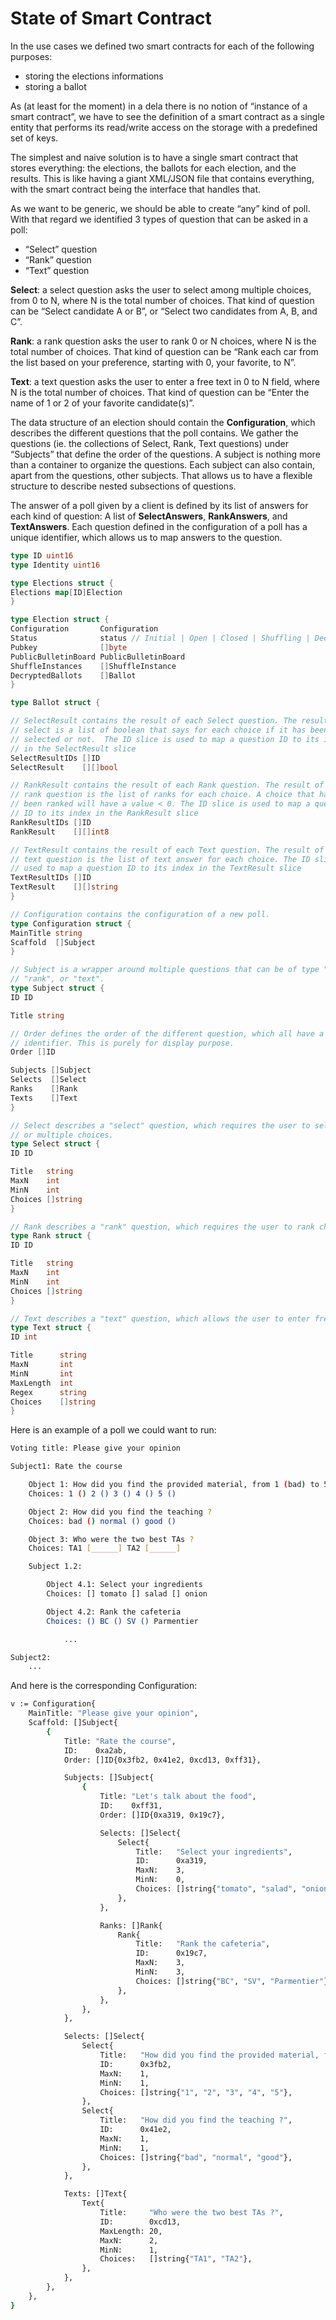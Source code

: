 # State of Smart Contract

In the use cases we defined two smart contracts for each of the following purposes:

- storing the elections informations
- storing a ballot

As (at least for the moment) in a dela there is no notion of “instance of a smart contract”, we have
to see the definition of a smart contract as a single entity that performs its read/write access on
the storage with a predefined set of keys.

The simplest and naive solution is to have a single smart contract that stores everything: the
elections, the ballots for each election, and the results. This is like having a giant XML/JSON file
that contains everything, with the smart contract being the interface that handles that.

As we want to be generic, we should be able to create “any” kind of poll. With that regard we
identified 3 types of question that can be asked in a poll:

- “Select” question
- “Rank” question
- “Text” question

**Select**: a select question asks the user to select among multiple choices, from 0 to N, where N
is the total number of choices. That kind of question can be “Select candidate A or B”, or “Select
two candidates from A, B, and C”.

**Rank**: a rank question asks the user to rank 0 or N choices, where N is the total number of
choices. That kind of question can be “Rank each car from the list based on your preference,
starting with 0, your favorite, to N”.

**Text**: a text question asks the user to enter a free text in 0 to N field, where N is the total
number of choices. That kind of question can be “Enter the name of 1 or 2 of your favorite
candidate(s)”.

The data structure of an election should contain the **Configuration**, which describes the
different questions that the poll contains. We gather the questions (ie. the collections of Select,
Rank, Text questions) under “Subjects” that define the order of the questions. A subject is nothing
more than a container to organize the questions. Each subject can also contain, apart from the
questions, other subjects. That allows us to have a flexible structure to describe nested
subsections of questions.

The answer of a poll given by a client is defined by its list of answers for each kind of question:
A list of **SelectAnswers**, **RankAnswers**, and
**TextAnswers**. Each question defined in the configuration of a poll has a unique identifier, which
allows us to map answers to the question.

```go
type ID uint16
type Identity uint16

type Elections struct {
Elections map[ID]Election
}

type Election struct {
Configuration       Configuration
Status              status // Initial | Open | Closed | Shuffling | Decrypting | ..
Pubkey              []byte
PublicBulletinBoard PublicBulletinBoard
ShuffleInstances    []ShuffleInstance
DecryptedBallots    []Ballot
}

type Ballot struct {

// SelectResult contains the result of each Select question. The result of a
// select is a list of boolean that says for each choice if it has been
// selected or not.  The ID slice is used to map a question ID to its index
// in the SelectResult slice
SelectResultIDs []ID
SelectResult    [][]bool

// RankResult contains the result of each Rank question. The result of a
// rank question is the list of ranks for each choice. A choice that hasn't
// been ranked will have a value < 0. The ID slice is used to map a question
// ID to its index in the RankResult slice
RankResultIDs []ID
RankResult    [][]int8

// TextResult contains the result of each Text question. The result of a
// text question is the list of text answer for each choice. The ID slice is
// used to map a question ID to its index in the TextResult slice
TextResultIDs []ID
TextResult    [][]string
}

// Configuration contains the configuration of a new poll.
type Configuration struct {
MainTitle string
Scaffold  []Subject
}

// Subject is a wrapper around multiple questions that can be of type "select",
// "rank", or "text".
type Subject struct {
ID ID

Title string

// Order defines the order of the different question, which all have a uniq
// identifier. This is purely for display purpose.
Order []ID

Subjects []Subject
Selects  []Select
Ranks    []Rank
Texts    []Text
}

// Select describes a "select" question, which requires the user to select one
// or multiple choices.
type Select struct {
ID ID

Title   string
MaxN    int
MinN    int
Choices []string
}

// Rank describes a "rank" question, which requires the user to rank choices.
type Rank struct {
ID ID

Title   string
MaxN    int
MinN    int
Choices []string
}

// Text describes a "text" question, which allows the user to enter free text.
type Text struct {
ID int

Title      string
MaxN       int
MinN       int
MaxLength  int
Regex      string
Choices    []string
}
```

Here is an example of a poll we could want to run:

```bash
Voting title: Please give your opinion

Subject1: Rate the course

	Object 1: How did you find the provided material, from 1 (bad) to 5 (excellent) ?
	Choices: 1 () 2 () 3 () 4 () 5 ()

	Object 2: How did you find the teaching ?
	Choices: bad () normal () good ()

	Object 3: Who were the two best TAs ?
	Choices: TA1 [______] TA2 [______]

 	Subject 1.2:

		Object 4.1: Select your ingredients
		Choices: [] tomato [] salad [] onion

		Object 4.2: Rank the cafeteria
		Choices: () BC () SV () Parmentier

			...

Subject2:
	...
```

And here is the corresponding Configuration:

```bash
v := Configuration{
	MainTitle: "Please give your opinion",
	Scaffold: []Subject{
		{
			Title: "Rate the course",
			ID:    0xa2ab,
			Order: []ID{0x3fb2, 0x41e2, 0xcd13, 0xff31},

			Subjects: []Subject{
				{
					Title: "Let's talk about the food",
					ID:    0xff31,
					Order: []ID{0xa319, 0x19c7},

					Selects: []Select{
						Select{
							Title:   "Select your ingredients",
							ID:      0xa319,
							MaxN:    3,
							MinN:    0,
							Choices: []string{"tomato", "salad", "onion"},
						},
					},

					Ranks: []Rank{
						Rank{
							Title:   "Rank the cafeteria",
							ID:      0x19c7,
							MaxN:    3,
							MinN:    3,
							Choices: []string{"BC", "SV", "Parmentier"},
						},
					},
				},
			},

			Selects: []Select{
				Select{
					Title:   "How did you find the provided material, from 1 (bad) to 5 (excellent) ?",
					ID:      0x3fb2,
					MaxN:    1,
					MinN:    1,
					Choices: []string{"1", "2", "3", "4", "5"},
				},
				Select{
					Title:   "How did you find the teaching ?",
					ID:      0x41e2,
					MaxN:    1,
					MinN:    1,
					Choices: []string{"bad", "normal", "good"},
				},
			},

			Texts: []Text{
				Text{
					Title:     "Who were the two best TAs ?",
					ID:        0xcd13,
					MaxLength: 20,
					MaxN:      2,
					MinN:      1,
					Choices:   []string{"TA1", "TA2"},
				},
			},
		},
	},
}
```